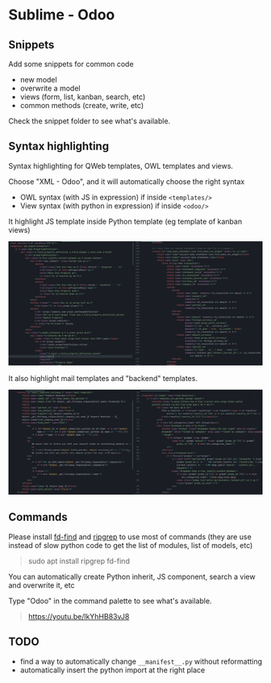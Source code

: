 # Sublime - Odoo
## Snippets
Add some snippets for common code
- new model
- overwrite a model
- views (form, list, kanban, search, etc)
- common methods (create, write, etc)

Check the snippet folder to see what's available.

## Syntax highlighting
Syntax highlighting for QWeb templates, OWL templates and views.

Choose "XML - Odoo", and it will automatically choose the right syntax
- OWL syntax (with JS in expression) if inside `<templates/>`
- View syntax (with python in expression) if inside `<odoo/>`

It highlight JS template inside Python template (eg template of kanban views)

<p align="center">
  <img src="img/demo.png">
</p>

It also highlight mail templates and "backend" templates.
<p align="center">
  <img src="img/demo_template.png">
</p>

## Commands
Please install [fd-find](https://github.com/sharkdp/fd) and [ripgrep](https://github.com/BurntSushi/ripgrep) to use most of commands (they are use instead of slow python code to get the list of modules, list of models, etc)

> sudo apt install ripgrep fd-find

You can automatically create Python inherit, JS component, search a view and overwrite it, etc

Type "Odoo" in the command palette to see what's available.
> https://youtu.be/lkYhHB83vJ8

## TODO
- find a way to automatically change `__manifest__.py` without reformatting
- automatically insert the python import at the right place
